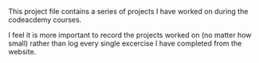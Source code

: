 
This project file contains a series of projects I have worked on during the codeacdemy courses. 

I feel it is more important to record the projects worked on (no matter how small) rather than log every single excercise I have completed from the website. 

